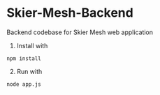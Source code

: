 # Skier-Mesh-Backend
Backend codebase for Skier Mesh web application

1. Install with

```
npm install
```

2. Run with

```
node app.js
```
